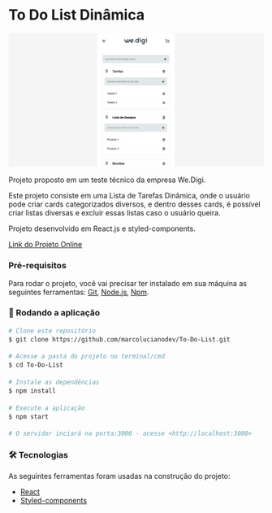 # To Do List Dinâmica

[![Preview Image](https://github.com/marcolucianodev/To-Do-List/blob/master/src/assets/images/to-do-list.png)](https://react-lista-de-tarefas.netlify.app/)

Projeto proposto em um teste técnico da empresa We.Digi.

Este projeto consiste em uma Lista de Tarefas Dinâmica, onde o usuário pode criar cards categorizados diversos, e dentro desses cards, é possível criar listas diversas e excluir essas listas caso o usuário queira.

Projeto desenvolvido em React.js e styled-components.

[Link do Projeto Online](https://react-lista-de-tarefas.netlify.app/)

### Pré-requisitos

Para rodar o projeto, você vai precisar ter instalado em sua máquina as seguintes ferramentas:
[Git](https://git-scm.com), [Node.js](https://nodejs.org/en/), [Npm](https://www.npmjs.com/). 

### 🎲 Rodando a aplicação

```bash
# Clone este repositório
$ git clone https://github.com/marcolucianodev/To-Do-List.git

# Acesse a pasta do projeto no terminal/cmd
$ cd To-Do-List

# Instale as dependências
$ npm install

# Execute a aplicação
$ npm start

# O servidor inciará na porta:3000 - acesse <http://localhost:3000>
```

### 🛠 Tecnologias

As seguintes ferramentas foram usadas na construção do projeto:

- [React](https://pt-br.reactjs.org/)
- [Styled-components](https://styled-components.com/)